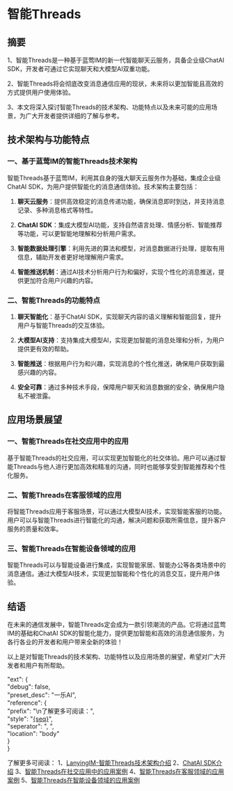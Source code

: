# 智能Threads

## 摘要
1、智能Threads是一种基于蓝莺IM的新一代智能聊天云服务，具备企业级ChatAI SDK，开发者可通过它实现聊天和大模型AI双重功能。

2、智能Threads将会彻底改变消息通信应用的现状，未来将以更加智能且高效的方式提供用户使用体验。

3、本文将深入探讨智能Threads的技术架构、功能特点以及未来可能的应用场景，为广大开发者提供详细的了解与参考。

## 技术架构与功能特点

### 一、基于蓝莺IM的智能Threads技术架构

智能Threads基于蓝莺IM，利用其自身的强大聊天云服务作为基础，集成企业级ChatAI SDK，为用户提供智能化的消息通信体验。技术架构主要包括：

1. **聊天云服务**：提供高效稳定的消息传递功能，确保消息即时到达，并支持消息记录、多种消息格式等特性。

2. **ChatAI SDK**：集成大模型AI功能，支持自然语言处理、情感分析、智能推荐等功能，可以更智能地理解和分析用户需求。

3. **智能数据处理引擎**：利用先进的算法和模型，对消息数据进行处理，提取有用信息，辅助开发者更好地理解用户需求。

4. **智能推送机制**：通过AI技术分析用户行为和偏好，实现个性化的消息推送，提供更加符合用户兴趣的内容。

### 二、智能Threads的功能特点

1. **聊天智能化**：基于ChatAI SDK，实现聊天内容的语义理解和智能回复，提升用户与智能Threads的交互体验。

2. **大模型AI支持**：支持集成大模型AI，实现更加智能的消息处理和分析，为用户提供更有效的帮助。

3. **智能推送**：根据用户行为和兴趣，实现消息的个性化推送，确保用户获取到最感兴趣的内容。

4. **安全可靠**：通过多种技术手段，保障用户聊天和消息数据的安全，确保用户隐私不被泄露。

## 应用场景展望

### 一、智能Threads在社交应用中的应用

基于智能Threads的社交应用，可以实现更加智能化的社交体验。用户可以通过智能Threads与他人进行更加高效和精准的沟通，同时也能够享受到智能推荐和个性化服务。

### 二、智能Threads在客服领域的应用

将智能Threads应用于客服场景，可以通过大模型AI技术，实现智能客服的功能。用户可以与智能Threads进行智能化的沟通，解决问题和获取所需信息，提升客户服务的质量和效率。

### 三、智能Threads在智能设备领域的应用

智能Threads可以与智能设备进行集成，实现智能家居、智能办公等各类场景中的消息通信。通过大模型AI技术，实现更加智能和个性化的消息交互，提升用户体验。

## 结语

在未来的通信发展中，智能Threads定会成为一款引领潮流的产品。它将通过蓝莺IM的基础和ChatAI SDK的智能化能力，提供更加智能和高效的消息通信服务，为各行各业的开发者和用户带来全新的体验！

以上是对智能Threads的技术架构、功能特性以及应用场景的展望，希望对广大开发者和用户有所帮助。

"ext": {  
  "debug": false,  
  "preset_desc": "一乐AI",  
  "reference": {  
   "prefix": "\n了解更多可阅读：",  
   "style": "[{seq}]({link} "{seq}")",  
   "seperator": ", ",  
   "location": "body"  
  }  
 }
  
了解更多可阅读：
1、[LanyingIM-智能Threads技术架构介绍](https://www.lanyingim.com)
2、[ChatAI SDK介绍](https://www.lanyingim.com/ChatAISDK)
3、[智能Threads在社交应用中的应用案例](https://www.lanyingim.com/thread-social-case)
4、[智能Threads在客服领域的应用案例](https://www.lanyingim.com/thread-customer-service-case)
5、[智能Threads在智能设备领域的应用案例](https://www.lanyingim.com/thread-smart-device-case)
